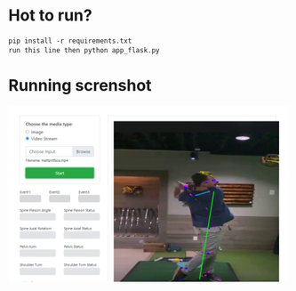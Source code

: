 # Hot to run?
`pip install -r requirements.txt`<br>
`run this line then python app_flask.py`
# Running screnshot
<img src="./screenshot.png">
